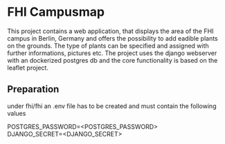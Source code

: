 # FHI Campusmap
This project contains a web application, that displays the area of the FHI campus in Berlin, Germany and offers the possibility to add eadible plants on the grounds.
The type of plants can be specified and assigned with further informations, pictures etc.
The project uses the django webserver with an dockerized postgres db and the core functionality is based on the leaflet project.

## Preparation
under fhi/fhi an .env file has to be created and must contain the following values

POSTGRES_PASSWORD=<POSTGRES_PASSWORD><br>
DJANGO_SECRET=<DJANGO_SECRET>
